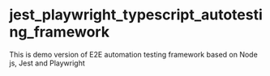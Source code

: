 # jest_playwright_typescript_autotesting_framework
This is demo version of E2E automation testing framework based on Node js, Jest and Playwright
